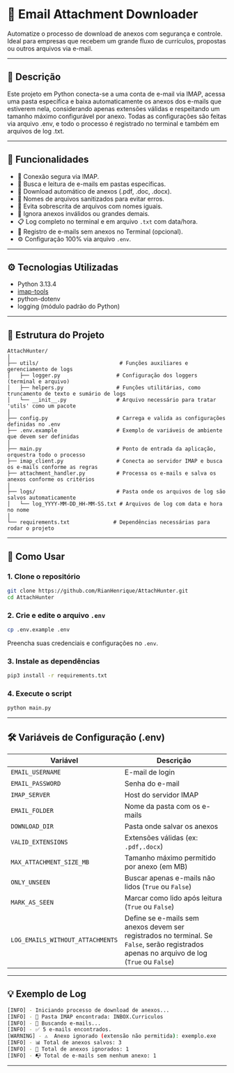 # 📨 Email Attachment Downloader

Automatize o processo de download de anexos com segurança e controle. Ideal para empresas que recebem um grande fluxo de currículos, propostas ou outros arquivos via e-mail.

---

## 📌 Descrição

Este projeto em Python conecta-se a uma conta de e-mail via IMAP, acessa uma pasta específica e baixa automaticamente os anexos dos e-mails que estiverem nela, considerando apenas extensões válidas e respeitando um tamanho máximo configurável por anexo. Todas as configurações são feitas via arquivo .env, e todo o processo é registrado no terminal e também em arquivos de log .txt.

---

## 🚀 Funcionalidades

- 🔐 Conexão segura via IMAP.
- 📂 Busca e leitura de e-mails em pastas específicas.
- 📎 Download automático de anexos (.pdf, .doc, .docx).
- 🧼 Nomes de arquivos sanitizados para evitar erros.
- 🧾 Evita sobrescrita de arquivos com nomes iguais.
- 🛑 Ignora anexos inválidos ou grandes demais.
- 📋 Log completo no terminal e em arquivo `.txt` com data/hora.
- 🧪 Registro de e-mails sem anexos no Terminal (opcional).
- ⚙️ Configuração 100% via arquivo `.env`.

---

## ⚙️ Tecnologias Utilizadas

- Python 3.13.4
- [imap-tools](https://github.com/ikvk/imap_tools)
- python-dotenv
- logging (módulo padrão do Python)

---

## 📁 Estrutura do Projeto

```
AttachHunter/
│
├── utils/                          # Funções auxiliares e gerenciamento de logs
│   ├── logger.py                  # Configuração dos loggers (terminal e arquivo)
│   ├── helpers.py                 # Funções utilitárias, como truncamento de texto e sumário de logs
│   └── __init__.py                # Arquivo necessário para tratar 'utils' como um pacote
│
├── config.py                      # Carrega e valida as configurações definidas no .env
├── .env.example                   # Exemplo de variáveis de ambiente que devem ser definidas
│
├── main.py                        # Ponto de entrada da aplicação, orquestra todo o processo
├── imap_client.py                 # Conecta ao servidor IMAP e busca os e-mails conforme as regras
├── attachment_handler.py          # Processa os e-mails e salva os anexos conforme os critérios
│
├── logs/                          # Pasta onde os arquivos de log são salvos automaticamente
│   └── log_YYYY-MM-DD_HH-MM-SS.txt # Arquivos de log com data e hora no nome
│
└── requirements.txt              # Dependências necessárias para rodar o projeto

```

---

## 🧪 Como Usar

### 1. Clone o repositório

```bash
git clone https://github.com/RianHenrique/AttachHunter.git
cd AttachHunter
```

### 2. Crie e edite o arquivo `.env`

```bash
cp .env.example .env
```

Preencha suas credenciais e configurações no `.env`.

### 3. Instale as dependências

```bash
pip3 install -r requirements.txt
```

### 4. Execute o script

```bash
python main.py
```

---

## 🛠️ Variáveis de Configuração (.env)

| Variável                           | Descrição |
|------------------------------------|-----------|
| `EMAIL_USERNAME`                   | E-mail de login |
| `EMAIL_PASSWORD`                   | Senha do e-mail |
| `IMAP_SERVER`                      | Host do servidor IMAP |
| `EMAIL_FOLDER`                     | Nome da pasta com os e-mails |
| `DOWNLOAD_DIR`                     | Pasta onde salvar os anexos |
| `VALID_EXTENSIONS`                | Extensões válidas (ex: `.pdf,.docx`) |
| `MAX_ATTACHMENT_SIZE_MB`          | Tamanho máximo permitido por anexo (em MB) |
| `ONLY_UNSEEN`                     | Buscar apenas e-mails não lidos (`True` ou `False`) |
| `MARK_AS_SEEN`                    | Marcar como lido após leitura (`True` ou `False`) |
| `LOG_EMAILS_WITHOUT_ATTACHMENTS` | Define se e-mails sem anexos devem ser registrados no terminal. Se `False`, serão registrados apenas no arquivo de log (`True` ou `False`) |


---

## 💡 Exemplo de Log

```bash
[INFO] - Iniciando processo de download de anexos...
[INFO] - 📁 Pasta IMAP encontrada: INBOX.Curriculos
[INFO] - 📨 Buscando e-mails...
[INFO] - ✅ 5 e-mails encontrados.
[WARNING] - ⚠️  Anexo ignorado (extensão não permitida): exemplo.exe
[INFO] - 📊 Total de anexos salvos: 3
[INFO] - 🚫 Total de anexos ignorados: 1
[INFO] - 📭 Total de e-mails sem nenhum anexo: 1
```

---

